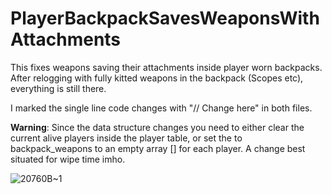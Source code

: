 # PlayerBackpackSavesWeaponsWithAttachments

This fixes weapons saving their attachments inside player worn backpacks.
After relogging with fully kitted weapons in the backpack (Scopes etc), everything is still there. 

I marked the single line code changes with "// Change here" in both files.

**Warning**: Since the data structure changes you need to either clear the current alive players inside the player table, or set the to backpack_weapons to an empty array [] for each player. 
A change best situated for wipe time imho.

![20760B~1](https://github.com/user-attachments/assets/74547654-17a9-451b-b854-0e0945101aa2)
